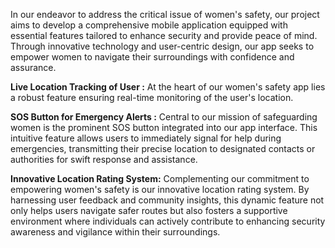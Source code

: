 In our endeavor to address the critical issue of women's safety, our project aims to develop a comprehensive mobile application equipped with essential features tailored to enhance security and provide peace of mind. Through innovative technology and user-centric design, our app seeks to empower women to navigate their surroundings with confidence and assurance.

****Live Location Tracking of User** :**  At the heart of our women's safety app lies a robust feature ensuring real-time monitoring of the user's location.

****SOS Button for Emergency Alerts** :** Central to our mission of safeguarding women is the prominent SOS button integrated into our app interface. This intuitive feature allows users to immediately signal for help during emergencies, transmitting their precise location to designated contacts or authorities for swift response and assistance.

****Innovative Location Rating System**:** Complementing our commitment to empowering women's safety is our innovative location rating system. By harnessing user feedback and community insights, this dynamic feature not only helps users navigate safer routes but also fosters a supportive environment where individuals can actively contribute to enhancing security awareness and vigilance within their surroundings.
